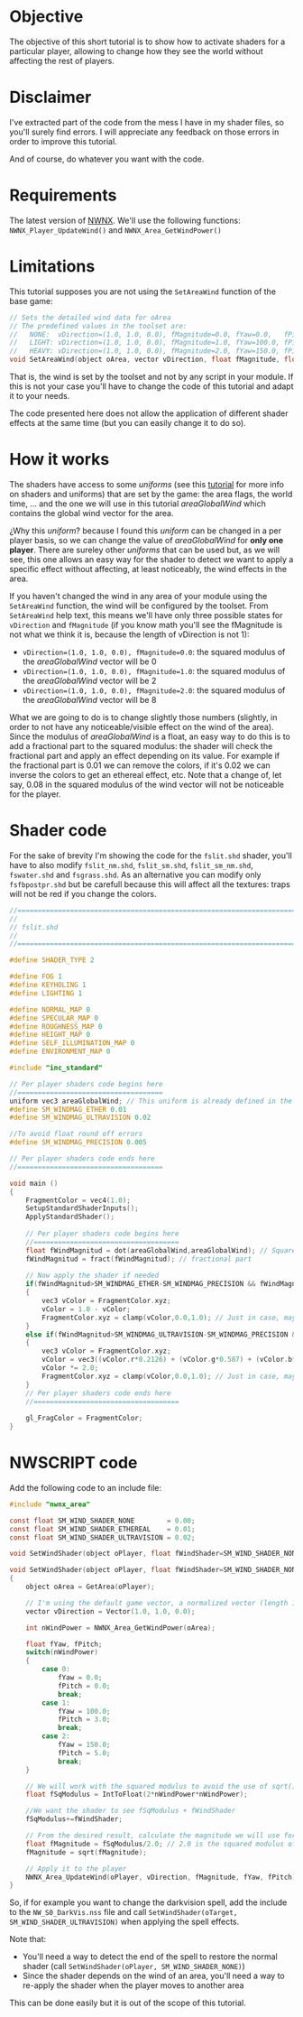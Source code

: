 
# Objective

The objective of this short tutorial is to show how to activate shaders for a particular player, allowing to change how they see the world without affecting the rest of players.

# Disclaimer

I've extracted part of the code from the mess I have in my shader files, so you'll surely find errors. I will appreciate any feedback on those errors in order to improve this tutorial.

And of course, do whatever you want with the code. 

# Requirements

The latest version of [NWNX](https://github.com/nwnxee/unified). We'll use the following functions: `NWNX_Player_UpdateWind()` and `NWNX_Area_GetWindPower()`

# Limitations

This tutorial supposes you are not using the `SetAreaWind` function of the base game:

```C
// Sets the detailed wind data for oArea
// The predefined values in the toolset are:
//   NONE:  vDirection=(1.0, 1.0, 0.0), fMagnitude=0.0, fYaw=0.0,   fPitch=0.0
//   LIGHT: vDirection=(1.0, 1.0, 0.0), fMagnitude=1.0, fYaw=100.0, fPitch=3.0
//   HEAVY: vDirection=(1.0, 1.0, 0.0), fMagnitude=2.0, fYaw=150.0, fPitch=5.0
void SetAreaWind(object oArea, vector vDirection, float fMagnitude, float fYaw, float fPitch);
```

That is, the wind is set by the toolset and not by any script in your module. If this is not your case you'll have to change the code of this tutorial and adapt it to your needs.

The code presented here does not allow the application of different shader effects at the same time (but you can easily change it to do so).

# How it works

The shaders have access to some _uniforms_ (see this [tutorial](https://nwn.wiki/display/NWN1/Shaders) for more info on shaders and uniforms) that are set by the game: the area flags, the world time, ... and the one we will use in this tutorial _areaGlobalWind_ which contains the global wind vector for the area.

¿Why this _uniform_? because I found this _uniform_ can be changed in a per player basis, so we can change the value of _areaGlobalWind_ for **only one player**. There are sureley other _uniforms_ that can be used but, as we will see, this one allows an easy way for the shader to detect we want to apply a specific effect without affecting, at least noticeably, the wind effects in the area.

If you haven't changed the wind in any area of your module using the `SetAreaWind` function, the wind will be configured by the toolset. From `SetAreaWind` help text, this means we'll have only three possible states for `vDirection` and `fMagnitude` (if you know math you'll see the fMagnitude is not what we think it is, because the length of vDirection is not 1):

- `vDirection=(1.0, 1.0, 0.0), fMagnitude=0.0`: the squared modulus of the _areaGlobalWind_ vector will be 0
- `vDirection=(1.0, 1.0, 0.0), fMagnitude=1.0`: the squared modulus of the _areaGlobalWind_ vector will be 2
- `vDirection=(1.0, 1.0, 0.0), fMagnitude=2.0`: the squared modulus of the _areaGlobalWind_ vector will be 8

What we are going to do is to change slightly those numbers (slightly, in order to not have any noticeable/visible effect on the wind of the area). Since the modulus of _areaGlobalWind_ is a float, an easy way to do this is to add a fractional part to the squared modulus: the shader will check the fractional part and apply an effect depending on its value. For example if the fractional part is 0.01 we can remove the colors, if it's 0.02 we can inverse the colors to get an ethereal effect, etc. Note that a change of, let say, 0.08 in the squared modulus of the wind vector will not be noticeable for the player.

# Shader code

For the sake of brevity I'm showing the code for the `fslit.shd` shader, you'll have to also modify `fslit_nm.shd`, `fslit_sm.shd`, `fslit_sm_nm.shd`, `fswater.shd` and `fsgrass.shd`. As an alternative you can modify only `fsfbpostpr.shd` but be carefull because this will affect all the textures: traps will not be red if you change the colors.

```C
//=============================================================================
//
// fslit.shd
//
//=============================================================================

#define SHADER_TYPE 2

#define FOG 1
#define KEYHOLING 1
#define LIGHTING 1

#define NORMAL_MAP 0
#define SPECULAR_MAP 0
#define ROUGHNESS_MAP 0
#define HEIGHT_MAP 0
#define SELF_ILLUMINATION_MAP 0
#define ENVIRONMENT_MAP 0

#include "inc_standard"

// Per player shaders code begins here
//====================================
uniform vec3 areaGlobalWind; // This uniform is already defined in the water shader, don't declare it again!
#define SM_WINDMAG_ETHER 0.01
#define SM_WINDMAG_ULTRAVISION 0.02

//To avoid float round off errors
#define SM_WINDMAG_PRECISION 0.005

// Per player shaders code ends here
//====================================

void main ()
{
    FragmentColor = vec4(1.0);
    SetupStandardShaderInputs();
    ApplyStandardShader();
    
    // Per player shaders code begins here
    //====================================
    float fWindMagnitud = dot(areaGlobalWind,areaGlobalWind); // Squared modulus
    fWindMagnitud = fract(fWindMagnitud); // fractional part
    
    // Now apply the shader if needed
    if(fWindMagnitud>SM_WINDMAG_ETHER-SM_WINDMAG_PRECISION && fWindMagnitud<SM_WINDMAG_ETHER+SM_WINDMAG_PRECISION)
    {
        vec3 vColor = FragmentColor.xyz;
        vColor = 1.0 - vColor;
        FragmentColor.xyz = clamp(vColor,0.0,1.0); // Just in case, maybe not needed
    }
    else if(fWindMagnitud>SM_WINDMAG_ULTRAVISION-SM_WINDMAG_PRECISION && fWindMagnitud<SM_WINDMAG_ULTRAVISION+SM_WINDMAG_PRECISION)
    {
        vec3 vColor = FragmentColor.xyz;
        vColor = vec3((vColor.r*0.2126) + (vColor.g*0.587) + (vColor.b*0.114));
        vColor *= 2.0;
        FragmentColor.xyz = clamp(vColor,0.0,1.0); // Just in case, maybe not needed
    }
    // Per player shaders code ends here
    //====================================
    
    gl_FragColor = FragmentColor;
}
```
# NWSCRIPT code

Add the following code to an include file:

```C
#include "nwnx_area"

const float SM_WIND_SHADER_NONE        = 0.00;
const float SM_WIND_SHADER_ETHEREAL    = 0.01;
const float SM_WIND_SHADER_ULTRAVISION = 0.02;

void SetWindShader(object oPlayer, float fWindShader=SM_WIND_SHADER_NONE);

void SetWindShader(object oPlayer, float fWindShader=SM_WIND_SHADER_NONE)
{
    object oArea = GetArea(oPlayer);

    // I'm using the default game vector, a normalized vector (length 1) would be "easier", but I have not tested it
    vector vDirection = Vector(1.0, 1.0, 0.0);

    int nWindPower = NWNX_Area_GetWindPower(oArea);

    float fYaw, fPitch;
    switch(nWindPower)
    {
        case 0:
            fYaw = 0.0;
            fPitch = 0.0;
            break;
        case 1:
            fYaw = 100.0;
            fPitch = 3.0;
            break;
        case 2:
            fYaw = 150.0;
            fPitch = 5.0;
            break;
    }

    // We will work with the squared modulus to avoid the use of sqrt() operation in the shader
    float fSqModulus = IntToFloat(2*nWindPower*nWindPower);

    //We want the shader to see fSqModulus + fWindShader
    fSqModulus+=fWindShader;

    // From the desired result, calculate the magnitude we will use for the NWNX_Player_UpdateWind function
    float fMagnitude = fSqModulus/2.0; // 2.0 is the squared modulus of vDirection
    fMagnitude = sqrt(fMagnitude);

    // Apply it to the player
    NWNX_Area_UpdateWind(oPlayer, vDirection, fMagnitude, fYaw, fPitch);
}
```
So, if for example you want to change the darkvision spell, add the include to the `NW_S0_DarkVis.nss` file and call `SetWindShader(oTarget, SM_WIND_SHADER_ULTRAVISION)` when applying the spell effects.

Note that:

- You'll need a way to detect the end of the spell to restore the normal shader (call `SetWindShader(oPlayer, SM_WIND_SHADER_NONE)`)
- Since the shader depends on the wind of an area, you'll need a way to re-apply the shader when the player moves to another area

This can be done easily but it is out of the scope of this tutorial.
